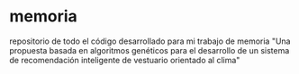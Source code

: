 # memoria
repositorio de todo el código desarrollado para mi trabajo de memoria "Una propuesta basada en algoritmos genéticos para el desarrollo de un sistema de recomendación inteligente de vestuario orientado al clima"
